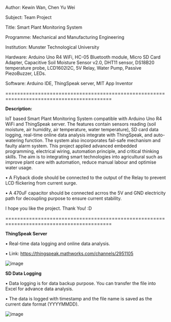 Author: Kewin Wan, Chen Yu Wei

Subject: Team Project

Title: Smart Plant Monitoring System

Programme: Mechanical and Manufacturing Engineering

Institution: Munster Technological University

Hardware: Arduino Uno R4 WiFi, HC-05 Bluetooth module, Micro SD Card Adapter, Capacitive Soil Moisture Sensor v2.0, DHT11 sensor, DS18B20 temperature probe, LCD1602I2C, 5V Relay, Water Pump, Passive PiezoBuzzer, LEDs.

Software: Arduino IDE, ThingSpeak server, MIT App Inventor

==========================================================================================

**Description:**

IoT based Smart Plant Monitoring System compatible with Arduino Uno R4 WiFi and ThingSpeak server. The features contain sensors reading (soil moisture, air humidity, air temperature, water temperature), SD card data logging, real-time online data analysis integrate with ThingSpeak, and auto-watering function. The system also incorporates fail-safe mechanism and faulty alarm system. This project applied advanced embedded 
programming, electrical wiring, automation principle, and critical thinking skills. The aim is to integrating smart technologies into agricultural such as improve plant care with automation, reduce manual labour and optimise water usage.

• A Flyback diode should be connected to the output of the Relay to prevent LCD flickering from current surge.

• A 470uF capacitor should be connected acrros the 5V and GND electricity path for decoupling purpose to ensure current stability.

I hope you like the project. Thank You! :D

==========================================================================================

**ThingSpeak Server**

• Real-time data logging and online data analysis.

• Link: https://thingspeak.mathworks.com/channels/2951105

![image](https://github.com/user-attachments/assets/17edde29-d0ed-4d55-a598-67c1ee5e4518)


**SD Data Logging**

• Data logging is for data backup purpose. You can transfer the file into Excel for advance data analysis.

• The data is logged with timestamp and the file name is saved as the current date format (YYYYMMDD).

![image](https://github.com/user-attachments/assets/57f28846-1dd3-4cbb-a0e4-433fe615b275)


